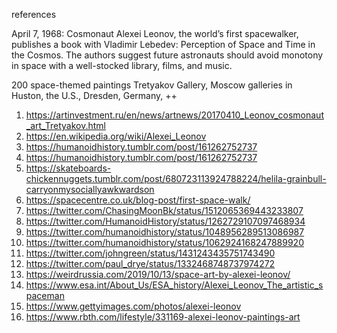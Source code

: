 references

April 7, 1968: Cosmonaut Alexei Leonov, the world’s first spacewalker, publishes a book with Vladimir Lebedev: Perception of Space and Time in the Cosmos. The authors suggest future astronauts should avoid monotony in space with a well-stocked library, films, and music.

200 space-themed paintings
Tretyakov Gallery, Moscow
galleries in Huston, the U.S., Dresden, Germany, ++

1. https://artinvestment.ru/en/news/artnews/20170410_Leonov_cosmonaut_art_Tretyakov.html
1. https://en.wikipedia.org/wiki/Alexei_Leonov
1. https://humanoidhistory.tumblr.com/post/161262752737
1. https://humanoidhistory.tumblr.com/post/161262752737
1. https://skateboards-chickennuggets.tumblr.com/post/680723113924788224/helila-grainbull-carryonmysociallyawkwardson
1. https://spacecentre.co.uk/blog-post/first-space-walk/
1. https://twitter.com/ChasingMoonBk/status/1512065369443233807
1. https://twitter.com/HumanoidHistory/status/1262729107097468934
1. https://twitter.com/humanoidhistory/status/1048956289513086987
1. https://twitter.com/humanoidhistory/status/1062924168247889920
1. https://twitter.com/johngreen/status/1431243435751743490
1. https://twitter.com/paul_drye/status/1332468748737974272
1. https://weirdrussia.com/2019/10/13/space-art-by-alexei-leonov/
1. https://www.esa.int/About_Us/ESA_history/Alexei_Leonov_The_artistic_spaceman
1. https://www.gettyimages.com/photos/alexei-leonov
1. https://www.rbth.com/lifestyle/331169-alexei-leonov-paintings-art

